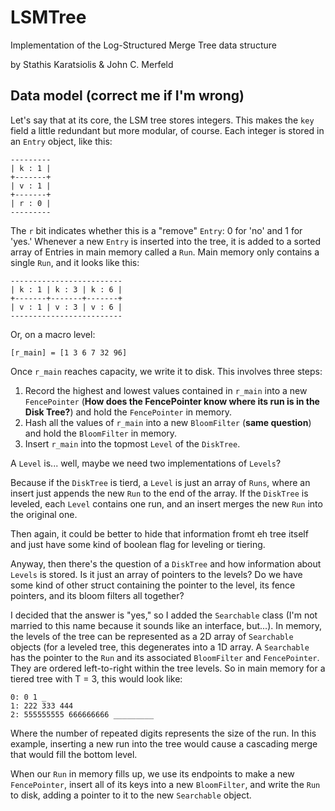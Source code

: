 # LSMTree
Implementation of the Log-Structured Merge Tree data structure

by Stathis Karatsiolis & John C. Merfeld

## Data model (correct me if I'm wrong)

Let's say that at its core, the LSM tree stores integers. This makes the `key` field a little redundant but more modular, of course. Each integer is stored in an `Entry` object, like this:

```
---------
| k : 1 |
+-------+
| v : 1 |
+-------+
| r : 0 |
---------
```
The `r` bit indicates whether this is a "remove" `Entry`: 0 for 'no' and 1 for 'yes.' Whenever a new `Entry` is inserted into the tree, it is added to a sorted array of Entries in main memory called a `Run`. Main memory only contains a single `Run`, and it looks like this:

```
-------------------------
| k : 1 | k : 3 | k : 6 |
+-------+-------+-------+
| v : 1 | v : 3 | v : 6 |
-------------------------
```
Or, on a macro level:

```
[r_main] = [1 3 6 7 32 96]
```
Once `r_main` reaches capacity, we write it to disk. This involves three steps:

  1. Record the highest and lowest values contained in `r_main` into a new `FencePointer` (**How does the FencePointer know where its run is in the Disk Tree?**) and hold the `FencePointer` in memory.
  2. Hash all the values of `r_main` into a new `BloomFilter` (**same question**) and hold the `BloomFilter` in memory.
  3. Insert `r_main` into the topmost `Level` of the `DiskTree`.
  
A `Level` is... well, maybe we need two implementations of `Levels`?

Because if the `DiskTree` is tierd, a `Level` is just an array of `Runs`, where an insert just appends the new `Run` to the end of the array. If the `DiskTree` is leveled, each `Level` contains one run, and an insert merges the new `Run` into the original one.

Then again, it could be better to hide that information fromt eh tree itself and just have some kind of boolean flag for leveling or tiering.

Anyway, then there's the question of a `DiskTree` and how information about `Levels` is stored. Is it just an array of pointers to the levels? Do we have some kind of other struct containing the pointer to the level, its fence pointers, and its bloom filters all together?

I decided that the answer is "yes," so I added the `Searchable` class (I'm not married to this name because it sounds like an interface, but...). In memory, the levels of the tree can be represented as a 2D array of `Searchable` objects (for a leveled tree, this degenerates into a 1D array. A `Searchable` has the pointer to the `Run` and its associated `BloomFilter` and `FencePointer`. They are ordered left-to-right within the tree levels. So in main memory for a tiered tree with T = 3, this would look like:
```
0: 0 1 _ 
1: 222 333 444
2: 555555555 666666666 _________
```
Where the number of repeated digits represents the size of the run. In this example, inserting a new run into the tree would cause a cascading merge that would fill the bottom level.

When our `Run` in memory fills up, we use its endpoints to make a new `FencePointer`, insert all of its keys into a new `BloomFilter`, and write the `Run` to disk, adding a pointer to it to the new `Searchable` object.

